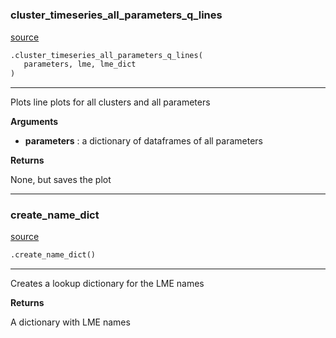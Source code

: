 #


### cluster_timeseries_all_parameters_q_lines
[source](https://github.com/allfed/Seaweed-Growth-Model/blob/master/src/plotting/plotter_lme.py/#L12)
```python
.cluster_timeseries_all_parameters_q_lines(
   parameters, lme, lme_dict
)
```

---
Plots line plots for all clusters and all parameters

**Arguments**

* **parameters**  : a dictionary of dataframes of all parameters


**Returns**

None, but saves the plot

----


### create_name_dict
[source](https://github.com/allfed/Seaweed-Growth-Model/blob/master/src/plotting/plotter_lme.py/#L41)
```python
.create_name_dict()
```

---
Creates a lookup dictionary for the LME names

**Returns**

A dictionary with LME names
